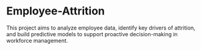 # Employee-Attrition
This project aims to analyze employee data, identify key drivers of attrition, and build predictive models to support proactive decision-making in workforce management.
